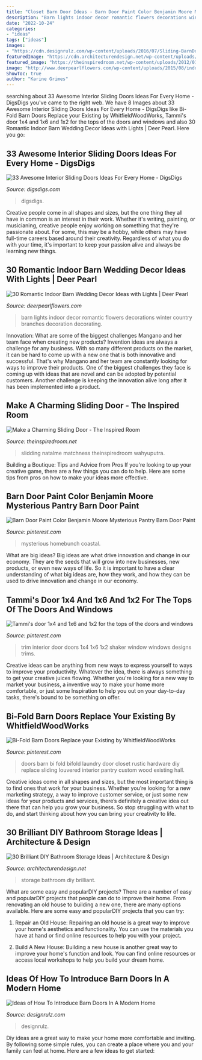 ```yaml
---
title: "Closet Barn Door Ideas - Barn Door Paint Color Benjamin Moore Mysterious Pantry Barn Door Paint"
description: "Barn lights indoor decor romantic flowers decorations winter country branches decoration decorating"
date: "2022-10-24"
categories:
- "ideas"
tags: ["ideas"]
images:
- "https://cdn.designrulz.com/wp-content/uploads/2016/07/Sliding-BarnDoors-designrulz-4.jpg"
featuredImage: "https://cdn.architecturendesign.net/wp-content/uploads/2014/08/diy-bathroom-storage-ideas-7.jpg"
featured_image: "https://theinspiredroom.net/wp-content/uploads/2012/01/laundry-room-makeover-sliding-door.jpg"
image: "http://www.deerpearlflowers.com/wp-content/uploads/2015/08/indoor-winter-barn-wedding-ideas-with-lights.jpg"
ShowToc: true
author: "Karine Grimes"
---
```






	

		
searching about 33 Awesome Interior Sliding Doors Ideas For Every Home - DigsDigs you've came to the right web. We have 8 Images about 33 Awesome Interior Sliding Doors Ideas For Every Home - DigsDigs like Bi-Fold Barn Doors Replace your Existing by WhitfieldWoodWorks, Tammi&#039;s door 1x4 and 1x6 and 1x2 for the tops of the doors and windows and also 30 Romantic Indoor Barn Wedding Decor Ideas with Lights | Deer Pearl. Here you go:
		
    
## 33 Awesome Interior Sliding Doors Ideas For Every Home - DigsDigs

<img loading=lazy src="https://www.digsdigs.com/photos/awesome-interior-sliding-doors-ideas-for-every-home-13.jpg" onerror="this.onerror=null;this.src='https://tse1.mm.bing.net/th?id=OIP.ewL51O0MlSrBPI4KWiROkQHaKR&amp;pid=15.1';" alt="33 Awesome Interior Sliding Doors Ideas For Every Home - DigsDigs">

_Source: digsdigs.com_

>digsdigs. 

	

Creative people come in all shapes and sizes, but the one thing they all have in common is an interest in their work. Whether it's writing, painting, or musicianing, creative people enjoy working on something that they're passionate about. For some, this may be a hobby, while others may have full-time careers based around their creativity. Regardless of what you do with your time, it's important to keep your passion alive and always be learning new things.

    
## 30 Romantic Indoor Barn Wedding Decor Ideas With Lights | Deer Pearl

<img loading=lazy src="http://www.deerpearlflowers.com/wp-content/uploads/2015/08/indoor-winter-barn-wedding-ideas-with-lights.jpg" onerror="this.onerror=null;this.src='https://tse2.mm.bing.net/th?id=OIP.Mf8PZudjGnmSGgZETOTvJwHaLJ&amp;pid=15.1';" alt="30 Romantic Indoor Barn Wedding Decor Ideas with Lights | Deer Pearl">

_Source: deerpearlflowers.com_

>barn lights indoor decor romantic flowers decorations winter country branches decoration decorating. 

	

Innovation: What are some of the biggest challenges Mangano and her team face when creating new products?
Invention ideas are always a challenge for any business. With so many different products on the market, it can be hard to come up with a new one that is both innovative and successful. That's why Mangano and her team are constantly looking for ways to improve their products. One of the biggest challenges they face is coming up with ideas that are novel and can be adopted by potential customers. Another challenge is keeping the innovation alive long after it has been implemented into a product.

    
## Make A Charming Sliding Door - The Inspired Room

<img loading=lazy src="https://theinspiredroom.net/wp-content/uploads/2012/01/laundry-room-makeover-sliding-door.jpg" onerror="this.onerror=null;this.src='https://tse4.mm.bing.net/th?id=OIP.8CMguHrLd9p2Shw_MQ7RCQHaLH&amp;pid=15.1';" alt="Make a Charming Sliding Door - The Inspired Room">

_Source: theinspiredroom.net_

>slidding natalme matchness theinspiredroom wahyuputra. 

	

Building a Boutique: Tips and Advice from Pros
If you're looking to up your creative game, there are a few things you can do to help. Here are some tips from pros on how to make your ideas more effective.

    
## Barn Door Paint Color Benjamin Moore Mysterious Pantry Barn Door Paint

<img loading=lazy src="https://i.pinimg.com/736x/31/c3/b8/31c3b858ddc4a85d8c5eca3cd00fdd06.jpg" onerror="this.onerror=null;this.src='https://tse2.mm.bing.net/th?id=OIP.if54I0iPKLzLrxCUSu43mwHaLH&amp;pid=15.1';" alt="Barn Door Paint Color Benjamin Moore Mysterious Pantry Barn Door Paint">

_Source: pinterest.com_

>mysterious homebunch coastal. 

	

What are big ideas?
Big ideas are what drive innovation and change in our economy. They are the seeds that will grow into new businesses, new products, or even new ways of life. So it is important to have a clear understanding of what big ideas are, how they work, and how they can be used to drive innovation and change in our economy.

    
## Tammi&#039;s Door 1x4 And 1x6 And 1x2 For The Tops Of The Doors And Windows

<img loading=lazy src="https://i.pinimg.com/736x/11/e8/04/11e80435c244422746082ce3d6717b1d--interior-trim-lori.jpg" onerror="this.onerror=null;this.src='https://tse1.mm.bing.net/th?id=OIP.DqiaICWbvawUJ8tW8XhjegHaNK&amp;pid=15.1';" alt="Tammi&#039;s door 1x4 and 1x6 and 1x2 for the tops of the doors and windows">

_Source: pinterest.com_

>trim interior door doors 1x4 1x6 1x2 shaker window windows designs trims. 

	

Creative ideas can be anything from new ways to express yourself to ways to improve your productivity. Whatever the idea, there is always something to get your creative juices flowing. Whether you're looking for a new way to market your business, a inventive way to make your home more comfortable, or just some Inspiration to help you out on your day-to-day tasks, there's bound to be something on offer.

    
## Bi-Fold Barn Doors Replace Your Existing By WhitfieldWoodWorks

<img loading=lazy src="https://i.pinimg.com/736x/8d/bf/56/8dbf56e5a42c4db9c7e1e344c4e48705.jpg" onerror="this.onerror=null;this.src='https://tse2.mm.bing.net/th?id=OIP.RhgTHmQ7fIsBgfYCNN6hSQHaJ3&amp;pid=15.1';" alt="Bi-Fold Barn Doors Replace your Existing by WhitfieldWoodWorks">

_Source: pinterest.com_

>doors barn bi fold bifold laundry door closet rustic hardware diy replace sliding louvered interior pantry custom wood existing hall. 

	

Creative ideas come in all shapes and sizes, but the most important thing is to find ones that work for your business. Whether you’re looking for a new marketing strategy, a way to improve customer service, or just some new ideas for your products and services, there’s definitely a creative idea out there that can help you grow your business. So stop struggling with what to do, and start thinking about how you can bring your creativity to life.

    
## 30 Brilliant DIY Bathroom Storage Ideas | Architecture &amp; Design

<img loading=lazy src="https://cdn.architecturendesign.net/wp-content/uploads/2014/08/diy-bathroom-storage-ideas-7.jpg" onerror="this.onerror=null;this.src='https://tse3.mm.bing.net/th?id=OIP.SWMV8u34vxFvanTNIgEJhQHaNK&amp;pid=15.1';" alt="30 Brilliant DIY Bathroom Storage Ideas | Architecture &amp; Design">

_Source: architecturendesign.net_

>storage bathroom diy brilliant. 

	

What are some easy and popularDIY projects?
There are a number of easy and popularDIY projects that people can do to improve their home. From renovating an old house to building a new one, there are many options available. Here are some easy and popularDIY projects that you can try:
1. Repair an Old House: Repairing an old house is a great way to improve your home's aesthetics and functionality. You can use the materials you have at hand or find online resources to help you with your project.

2. Build A New House: Building a new house is another great way to improve your home's function and look. You can find online resources or access local workshops to help you build your dream home.

    
## Ideas Of How To Introduce Barn Doors In A Modern Home

<img loading=lazy src="https://cdn.designrulz.com/wp-content/uploads/2016/07/Sliding-BarnDoors-designrulz-4.jpg" onerror="this.onerror=null;this.src='https://tse2.mm.bing.net/th?id=OIP.B0osv0hDvsAvc-XZmm3w8wHaKA&amp;pid=15.1';" alt="Ideas of How To Introduce Barn Doors In A Modern Home">

_Source: designrulz.com_

>designrulz. 

	

Diy ideas are a great way to make your home more comfortable and inviting. By following some simple rules, you can create a place where you and your family can feel at home. Here are a few ideas to get started: 

